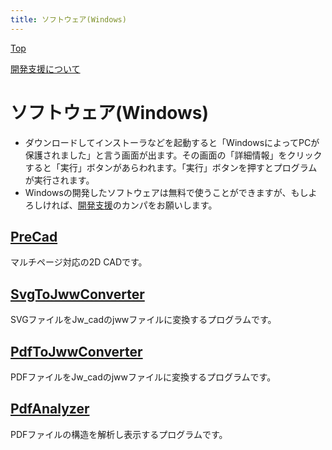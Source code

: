 ```yaml
---
title: ソフトウェア(Windows)
---
```

[Top](https://junkbulk.com)

[開発支援について](donate/index.html)

# ソフトウェア(Windows)
- ダウンロードしてインストーラなどを起動すると「WindowsによってPCが保護されました」と言う画面が出ます。その画面の「詳細情報」をクリックすると「実行」ボタンがあらわれます。「実行」ボタンを押すとプログラムが実行されます。
- Windowsの開発したソフトウェアは無料で使うことができますが、もしよろしければ、[開発支援](donate/index.html)のカンパをお願いします。

## [PreCad](precad/index.html)
マルチページ対応の2D CADです。

## [SvgToJwwConverter](SvgToJwwConverter/index.html)
SVGファイルをJw_cadのjwwファイルに変換するプログラムです。

## [PdfToJwwConverter](PdfToJwwConverter/index.html)
PDFファイルをJw_cadのjwwファイルに変換するプログラムです。

## [PdfAnalyzer](PdfAnalyzer/index.html)
PDFファイルの構造を解析し表示するプログラムです。
